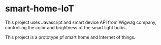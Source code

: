# smart-home-IoT

This project uses Javascript and smart device API from Wigwag company, controlling the color and brightness of the smart light bulbs.

This project is a prototype pf smart home and Internet of things.

